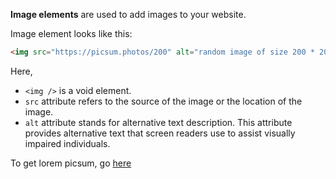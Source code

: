 **Image elements** are used to add images to your website.

Image element looks like this:

```html
<img src="https://picsum.photos/200" alt="random image of size 200 * 200"/>
```

Here,
- `<img />` is a void element.
- `src` attribute refers to the source of the image or the location of the image.
- `alt` attribute stands for alternative text description. This attribute provides alternative text that screen readers use to assist visually impaired individuals.

To get lorem picsum, go [here](https://picsum.photos/)